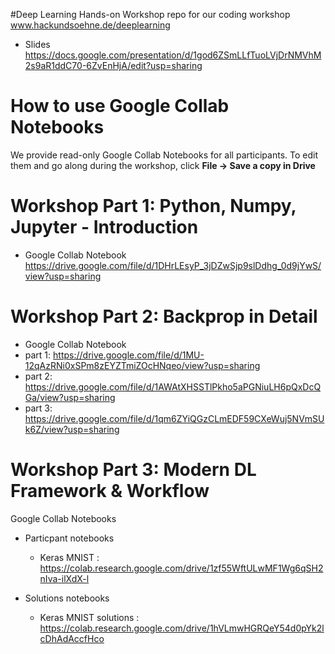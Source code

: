 #Deep Learning Hands-on Workshop
repo for our coding workshop www.hackundsoehne.de/deeplearning

* Slides
https://docs.google.com/presentation/d/1god6ZSmLLfTuoLVjDrNMVhM2s9aR1ddC70-6ZvEnHjA/edit?usp=sharing


# How to use Google Collab Notebooks
We provide read-only Google Collab Notebooks for all participants.
To edit them and go along during the workshop, click **File -> Save a copy in Drive**


# Workshop Part 1: Python, Numpy, Jupyter - Introduction

* Google Collab Notebook
https://drive.google.com/file/d/1DHrLEsyP_3jDZwSjp9slDdhg_0d9jYwS/view?usp=sharing

# Workshop Part 2: Backprop in Detail
* Google Collab Notebook
* part 1: https://drive.google.com/file/d/1MU-12qAzRNi0xSPm8zEYZTmiZOcHNqeo/view?usp=sharing
* part 2: https://drive.google.com/file/d/1AWAtXHSSTlPkho5aPGNiuLH6pQxDcQGa/view?usp=sharing
* part 3: https://drive.google.com/file/d/1qm6ZYiQGzCLmEDF59CXeWuj5NVmSUk6Z/view?usp=sharing

# Workshop Part 3: Modern DL Framework & Workflow
Google Collab Notebooks

* Particpant notebooks
  * Keras MNIST : https://colab.research.google.com/drive/1zf55WftULwMF1Wg6qSH2nIva-ilXdX-l
  
  
* Solutions notebooks
  * Keras MNIST solutions : https://colab.research.google.com/drive/1hVLmwHGRQeY54d0pYk2lcDhAdAccfHco
